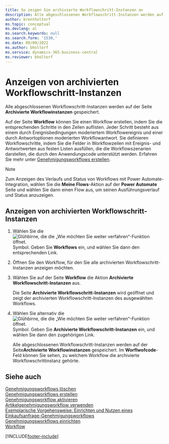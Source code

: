 ```yaml
---
title: So zeigen Sie archivierte Workflowschritt-Instanzen an
description: Alle abgeschlossenen Workflowschritt-Instanzen werden auf der Seite „Archivierte Workflowinstanzen“gespeichert. Jeder Schritt besteht aus einem Workflow-Ereignis und einer Workflow-Antwort.
author: brentholtorf
ms.topic: conceptual
ms.devlang: al
ms.search.keywords: null
ms.search.form: '1530,'
ms.date: 09/09/2022
ms.author: bholtorf
ms.service: dynamics-365-business-central
ms.reviewer: bholtorf
---
```

# Anzeigen von archivierten Workflowschritt-Instanzen

Alle abgeschlossenen Workflowschritt-Instanzen werden auf der Seite **Archivierte Workflowinstanzen** gespeichert.  

Auf der Seite **Workflow** können Sie einen Workflow erstellen, indem Sie die entsprechenden Schritte in den Zeilen auflisten. Jeder Schritt besteht aus einem durch Ereignisbedingungen moderiertem Workflowereignis und einer durch Antwortoptionen moderierten Workflowantwort. Sie definieren Workflowschritte, indem Sie die Felder in Workflowzeilen mit Ereignis- und Antwortwerten aus festen Listen ausfüllen, die die Workflowszenarien darstellen, die durch den Anwendungscode unterstützt werden. Erfahren Sie mehr unter [Genehmigungsworkflows erstellen](across-how-to-create-workflows.md).  

> [!NOTE]
> Zum Anzeigen des Verlaufs und Status von Workflows mit Power Automate-Integration, wählen Sie die **Meine Flows**-Aktion auf der **Power Automate** Seite und wählen Sie dann einen Flow aus, um seinen Ausführungsverlauf und Status anzuzeigen.

## Anzeigen von archivierten Workflowschritt-Instanzen

1. Wählen Sie die ![Glühbirne, die die „Wie möchten Sie weiter verfahren“-Funktion öffnet.](media/ui-search/search_small.png "Wie möchten Sie weiter verfahren?") Symbol. Geben Sie **Workflows** ein, und wählen Sie dann den entsprechenden Link.  
2. Öffnen Sie den Workflow, für den Sie alle archivierten Workflowschritt-Instanzen anzeigen möchten.  
3. Wählen Sie auf der Seite **Workflow** die Aktion **Archivierte Workflowschritt-Instanzen** aus.  

   Die Seite **Archivierte Workflowschritt-Instanzen** wird geöffnet und zeigt der archivierten Workflowschritt-Instanzen des ausgewählten Workflows.  
4. Wählen Sie alternativ die ![Glühbirne, die die „Wie möchten Sie weiter verfahren“-Funktion öffnet.](media/ui-search/search_small.png "Wie möchten Sie weiter verfahren?") Symbol. Geben Sie **Archivierte Workflowschritt-Instanzen** ein, und wählen Sie dann den zugehörigen Link.  

   Alle abgeschlossenen Workflowschritt-Instanzen werden auf der Seite**Archivierte Workflowinstanzen** gespeichert. Im **Worflwofcode**-Feld können Sie sehen, zu welchem Workflow die archivierte Workflowschrittinstanz gehörte.  

## Siehe auch 

[Genehmigungsworkflows löschen](across-how-to-delete-workflows.md)  
[Genehmigungsworkflows erstellen](across-how-to-create-workflows.md)  
[Genehmigungsworkflow aktivieren](across-how-to-enable-workflows.md)  
[Artikelgenehmigungsworkflow verwenden](across-use-workflows.md)  
[Exemplarische Vorgehensweise: Einrichten und Nutzen eines Einkaufsanfrage-Genehmigungsworkflows](walkthrough-setting-up-and-using-a-purchase-approval-workflow.md)  
[Genehmigungsworkflows einrichten](across-set-up-workflows.md)  
[Workflow](across-workflow.md)

[!INCLUDE[footer-include](includes/footer-banner.md)]
